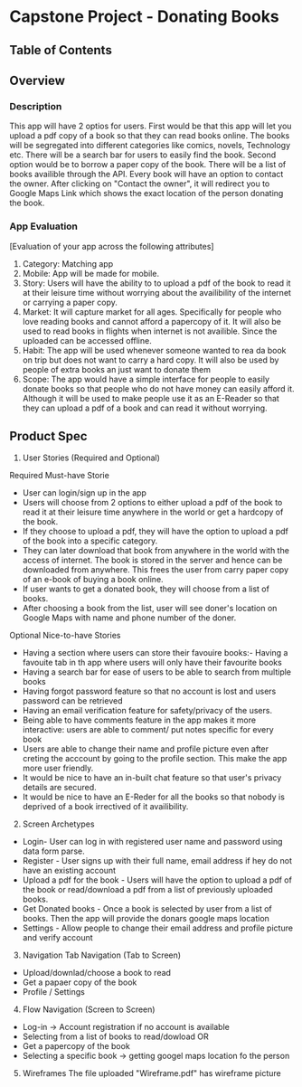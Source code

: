 # Capstone Project - Donating Books

## Table of Contents

## Overview

### Description
This app will have 2 optios for users. First would be that this app will let you upload a pdf copy of a book so that they can read books online. The books will be segregated into different categories like comics, novels, Technology etc. There will be a search bar for users to easily find the book. Second option would be to borrow a paper copy of the book. There will be a list of books availible through the API. Every book will have an option to contact the owner. After clicking on "Contact the owner", it will redirect you to Google Maps Link which shows the exact location of the person donating the book.

### App Evaluation
[Evaluation of your app across the following attributes]

1. Category: Matching app
2. Mobile: App will be made for mobile.
3. Story: Users will have the ability to to upload a pdf of the book to read it at their leisure time without worrying about the availibility of the internet or carrying a paper copy.
4. Market: It will capture market for all ages. Specifically for people who love reading books and cannot afford a papercopy of it. It will also be used to read books in flights when internet is not availible. Since the uploaded can be accessed offline.
5. Habit: The app will be used whenever someone wanted to rea da book on trip but does not want to carry a hard copy. It will also be used by people of extra books an just want to donate them
6. Scope: The app would have a simple interface for people to easily donate books so that people who do not have money can easily afford it. Although it will be used to make people use it as an E-Reader so that they can upload a pdf of a book and can read it without worrying.

## Product Spec

1. User Stories (Required and Optional)

Required Must-have Storie

* User can login/sign up in the app
* Users will choose from 2 options to either upload a pdf of the book to read it at their leisure time anywhere in the world or get a hardcopy of the book.
* If they choose to upload a pdf, they will have the option to upload a pdf of the book into a specific category.
* They can later download that book from anywhere in the world with the access of internet. The book is stored in the server and hence can be downloaded from anywhere. This frees the user from carry paper copy of an e-book of buying a book online.
* If user wants to get a donated book, they will choose from a list of books.
* After choosing a book from the list, user will see doner's location on Google Maps with name and phone number of the doner.

Optional Nice-to-have Stories

* Having a section where users can store their favouire books:- Having a favouite tab in th app where users will only have their favourite books 
* Having a search bar for ease of users to be able to search from multiple books
* Having forgot password feature so that no account is lost and users password can be retrieved
* Having an email verification feature for safety/privacy of the users.
* Being able to have comments feature in the app makes it more interactive: users are able to comment/ put notes specific for every book
* Users are able to change their name and profile picture even after creting the acccount by going to the profile section. This make the app more user friendly.
* It would be nice to have an in-built chat feature so that user's privacy details are secured.
* It would be nice to have an E-Reder for all the books so that nobody is deprived of a book irrectived of it availibility.

2. Screen Archetypes
* Login- User can log in with registered user name and password using data form parse.
* Register - User signs up with their full name, email address if hey do not have an existing account
* Upload a pdf for the book - Users will have the option to upload a pdf of the book or read/download a pdf from a list of previously uploaded books.
* Get Donated books - Once a book is selected by user from a list of books. Then the app will provide the donars google maps location
* Settings - Allow people to change their email address and profile picture and verify account

3. Navigation
Tab Navigation (Tab to Screen)

* Upload/downlad/choose a book to read
* Get a papaer copy of the book
* Profile / Settings

4. Flow Navigation (Screen to Screen)

* Log-in -> Account registration if no account is available
* Selecting from a list of books to read/dowload
                  OR
* Get a papercopy of the book
* Selecting a specific book -> getting googel maps location fo the person

5. Wireframes
The file uploaded "Wireframe.pdf" has wireframe picture
